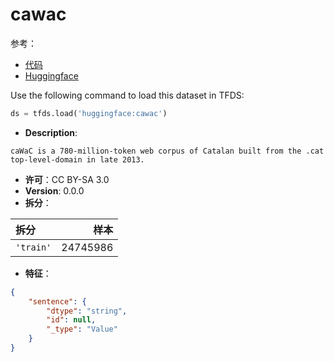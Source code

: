 # cawac

参考：

- [代码](https://github.com/huggingface/datasets/blob/master/datasets/cawac)
- [Huggingface](https://huggingface.co/datasets/cawac)

Use the following command to load this dataset in TFDS:

```python
ds = tfds.load('huggingface:cawac')
```

- **Description**:

```
caWaC is a 780-million-token web corpus of Catalan built from the .cat top-level-domain in late 2013.
```

- **许可**：CC BY-SA 3.0
- **Version**: 0.0.0
- **拆分**：

拆分 | 样本
:-- | --:
`'train'` | 24745986

- **特征**：

```json
{
    "sentence": {
        "dtype": "string",
        "id": null,
        "_type": "Value"
    }
}
```
